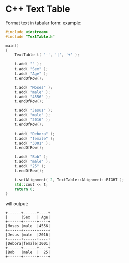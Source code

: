 # C++ Text Table
Format text in tabular form: example:

```C++
#include <iostream>
#include "TextTable.h"

main()
{
    TextTable t( '-', '|', '+' );

    t.add( "" );
    t.add( "Sex" );
    t.add( "Age" );
    t.endOfRow();

    t.add( "Moses" );
    t.add( "male" );
    t.add( "4556" );
    t.endOfRow();

    t.add( "Jesus" );
    t.add( "male" );
    t.add( "2016" );
    t.endOfRow();

    t.add( "Debora" );
    t.add( "female" );
    t.add( "3001" );
    t.endOfRow();

    t.add( "Bob" );
    t.add( "male" );
    t.add( "25" );
    t.endOfRow();

    t.setAlignment( 2, TextTable::Alignment::RIGHT );
    std::cout << t;
    return 0;
}
```

will output:



    +------+------+----+
    |      |Sex   | Age|
    +------+------+----+
    |Moses |male  |4556|
    +------+------+----+
    |Jesus |male  |2016|
    +------+------+----+
    |Debora|female|3001|
    +------+------+----+
    |Bob   |male  |  25|
    +------+------+----+
